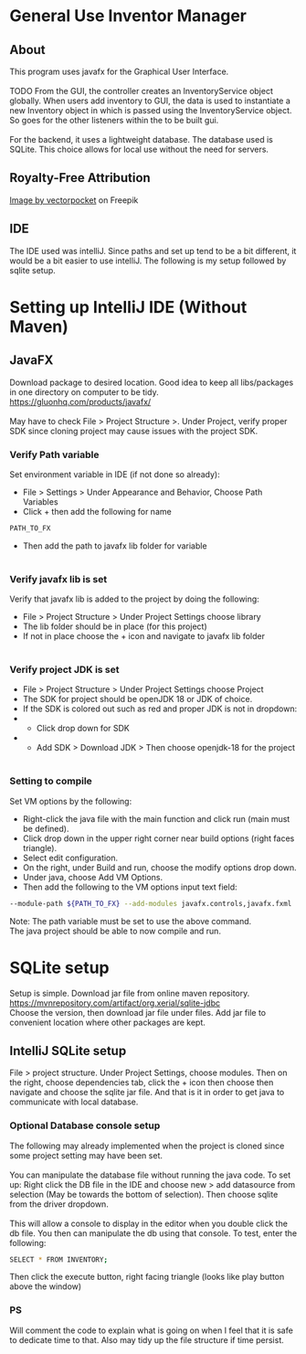 # General Use Inventor Manager

## About

This program uses javafx for the Graphical User Interface.
</br></br> TODO From the GUI, the controller creates 
an InventoryService object globally. When users 
add inventory to GUI, the data is used to 
instantiate a new Inventory object in which is passed 
using the InventoryService object. So goes for the other
listeners within the to be built gui.
</br></br>For the backend, it uses a lightweight database. The 
database used is SQLite. This choice allows for local
use without the need for servers. 

## Royalty-Free Attribution
<a href="https://www.freepik.com/free-vector/electric-ball-lightning-circle-strike-impact-place_5901337.htm#page=2&query=commercial%20use&position=26&from_view=keyword">Image by vectorpocket</a> on Freepik

## IDE

The IDE used was intelliJ. Since paths and set up tend 
to be a bit different, it would be a bit easier to use
intelliJ. The following is my setup followed by sqlite 
setup.

# Setting up IntelliJ IDE (Without Maven)
## JavaFX
Download package to desired location. Good idea to keep all
libs/packages in one directory on computer to be tidy.
https://gluonhq.com/products/javafx/ <br /><br /> May have to 
check File > Project Structure >. Under Project, verify proper
SDK since cloning project may
cause issues with the project SDK.
### Verify Path variable
Set environment variable in IDE (if not done so already):
- File > Settings > Under Appearance and Behavior, Choose Path Variables
- Click + then add the following for name
```zsh
PATH_TO_FX
```
- Then add the path to javafx lib folder for variable<br /><br />

### Verify javafx lib is set
Verify that javafx lib is added to the project by doing the following:
- File > Project Structure > Under Project Settings choose library
- The lib folder should be in place (for this project)
- If not in place choose the + icon and navigate to javafx lib folder<br /><br />

### Verify project JDK is set
- File > Project Structure > Under Project Settings choose Project
- The SDK for project should be openJDK 18 or JDK of choice.
- If the SDK is colored out such as red and proper JDK is not in dropdown:
- - Click drop down for SDK
- - Add SDK > Download JDK > Then choose openjdk-18 for the project<br /><br />

### Setting to compile
Set VM options by the following:
- Right-click the java file with the main function and click run
  (main must be defined).
- Click drop down in the upper right corner near build options (right faces triangle).
- Select edit configuration.
- On the right, under Build and run, choose the modify options drop down.
- Under java, choose Add VM Options.
- Then add the following to the VM options input text field:
```zsh
--module-path ${PATH_TO_FX} --add-modules javafx.controls,javafx.fxml
```
Note: The path variable must be set to use the above command.</br>
The java project should be able to now compile and run.

# SQLite setup

Setup is simple. Download jar file from online maven
repository. </br> https://mvnrepository.com/artifact/org.xerial/sqlite-jdbc
</br> Choose the version, then download jar file under
files. Add jar file to convenient location where other
packages are kept.

## IntelliJ SQLite setup
File > project structure. Under Project Settings, choose modules.
Then on the right, choose dependencies tab, click the + icon
then choose then navigate and choose the sqlite jar file.
And that is it in order to get java to communicate with
local database.

### Optional Database console setup
The following may already implemented when the
project is cloned since some project setting may
have been set.
<br /><br />You can manipulate the database file without running
the java code. To set up: Right click the DB file in the 
IDE and choose new > add datasource from selection (May be
towards the bottom of selection). Then choose sqlite from the 
driver dropdown. </br> </br>
This will allow a console to display in the editor when
you double click the db file. You then can manipulate the 
db using that console. To test, enter the following:
```zsh
SELECT * FROM INVENTORY;
```
Then click the execute button, right
facing triangle (looks like play button
above the window)

### PS
Will comment the code to explain what is going on when
I feel that it is safe to dedicate time to that.
Also may tidy up the file structure if
time persist.


